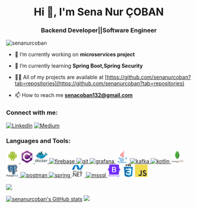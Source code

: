 
<h1 align="center">Hi 👋, I'm Sena Nur ÇOBAN</h1>
<h3 align="center"> Backend Developer||Software Engineer</h3>

<p align="left"> <img src="https://komarev.com/ghpvc/?username=senanurcoban&label=Profile%20views&color=0e75b6&style=plastic" alt="senanurcoban" /> </p>


- 🔭 I’m currently working on **microservices project**

- 🌱 I’m currently learning **Spring Boot,Spring Security**

- 👨‍💻 All of my projects are available at [https://github.com/senanurcoban?tab=repositories](https://github.com/senanurcoban?tab=repositories)

<!-- 📝 I regularly write articles on [https://medium.com/@senanurcoban](https://medium.com/@senanurcoban)-->


- 📫 How to reach me **senacoban132@gmail.com**

<!--### Blogs posts-->
<!-- BLOG-POST-LIST:START -->
<!-- BLOG-POST-LIST:END -->

<h3 align="left">Connect with me:</h3>
<p align="left">
<!--<a href="https://linkedin.com/in/senanurcobann" target="blank"><img align="center" src="https://raw.githubusercontent.com/rahuldkjain/github-profile-readme-generator/master/src/images/icons/Social/linked-in-alt.svg" alt="www.linkedin.com/in/senanurcobann" height="30" width="30" /></a>-->
<!--<a href="https://medium.com/@senanurcoban" target="blank"><img align="center" src="https://raw.githubusercontent.com/rahuldkjain/github-profile-readme-generator/master/src/images/icons/Social/medium.svg" alt="@senanurcoban" height="30" width="30" /></a>-->
<a href="https://linkedin.com/in/senanurcobann"><img src="https://img.icons8.com/bubbles/75/000000/linkedin.png" alt="LinkedIn"/ ></a>
<a href="https://medium.com/@senanurcoban"><img src="https://img.icons8.com/bubbles/75/000000/medium-new.png" alt="Medium"/></a>


<h3 align="left">Languages and Tools:</h3>
<p align="left"> <a href="https://developer.android.com" target="_blank" rel="noreferrer"> <img src="https://raw.githubusercontent.com/devicons/devicon/master/icons/android/android-original-wordmark.svg" alt="android" width="35" height="35"/> </a> <a href="https://www.w3schools.com/cs/" target="_blank" rel="noreferrer"> <img src="https://raw.githubusercontent.com/devicons/devicon/master/icons/csharp/csharp-original.svg" alt="csharp" width="35" height="35"/> </a> <a href="https://www.docker.com/" target="_blank" rel="noreferrer"> <img src="https://raw.githubusercontent.com/devicons/devicon/master/icons/docker/docker-original-wordmark.svg" alt="docker" width="35" height="35"/> </a> <a href="https://firebase.google.com/" target="_blank" rel="noreferrer"> <img src="https://www.vectorlogo.zone/logos/firebase/firebase-icon.svg" alt="firebase" width="35" height="35"/> </a> <a href="https://git-scm.com/" target="_blank" rel="noreferrer"> <img src="https://www.vectorlogo.zone/logos/git-scm/git-scm-icon.svg" alt="git" width="35" height="35"/> </a> <a href="https://grafana.com" target="_blank" rel="noreferrer"> <img src="https://www.vectorlogo.zone/logos/grafana/grafana-icon.svg" alt="grafana" width="35" height="35"/> </a> <a href="https://www.java.com" target="_blank" rel="noreferrer"> <img src="https://raw.githubusercontent.com/devicons/devicon/master/icons/java/java-original.svg" alt="java" width="35" height="35"/> </a> <a href="https://developer.mozilla.org/en-US/docs/Web/JavaScript" target="_blank" rel="noreferrer">  </a> <a href="https://kafka.apache.org/" target="_blank" rel="noreferrer"> <img src="https://www.vectorlogo.zone/logos/apache_kafka/apache_kafka-icon.svg" alt="kafka" width="35" height="35"/> </a> <a href="https://kotlinlang.org" target="_blank" rel="noreferrer"> <img src="https://www.vectorlogo.zone/logos/kotlinlang/kotlinlang-icon.svg" alt="kotlin" width="35" height="35"/> </a> <a href="https://www.mongodb.com/" target="_blank" rel="noreferrer"> <img src="https://raw.githubusercontent.com/devicons/devicon/master/icons/mongodb/mongodb-original-wordmark.svg" alt="mongodb" width="35" height="35"/> </a> <a href="https://www.postgresql.org" target="_blank" rel="noreferrer"> <img src="https://raw.githubusercontent.com/devicons/devicon/master/icons/postgresql/postgresql-original-wordmark.svg" alt="postgresql" width="35" height="35"/> </a> <a href="https://postman.com" target="_blank" rel="noreferrer"> <img src="https://www.vectorlogo.zone/logos/getpostman/getpostman-icon.svg" alt="postman" width="35" height="35"/> </a> <a href="https://www.python.org" target="_blank" rel="noreferrer"> </a> <a href="https://spring.io/" target="_blank" rel="noreferrer"> <img src="https://www.vectorlogo.zone/logos/springio/springio-icon.svg" alt="spring" width="35" height="35"/><a href="https://dotnet.microsoft.com/" target="_blank" rel="noreferrer"> <img src="https://raw.githubusercontent.com/devicons/devicon/master/icons/dot-net/dot-net-original-wordmark.svg" alt="dotnet" width="35" height="35"/><a href="https://www.microsoft.com/en-us/sql-server" target="_blank" rel="noreferrer"> <img src="https://www.svgrepo.com/show/303229/microsoft-sql-server-logo.svg" alt="mssql" width="35" height="35"/> </a>
  <img src="https://raw.githubusercontent.com/devicons/devicon/master/icons/bootstrap/bootstrap-plain-wordmark.svg" alt="bootstrap" width="35" height="35"/> <img src="https://raw.githubusercontent.com/devicons/devicon/master/icons/css3/css3-original-wordmark.svg" alt="css3" width="35" height="35"/><img src="https://raw.githubusercontent.com/devicons/devicon/master/icons/javascript/javascript-original.svg" alt="javascript" width="35" height="35"/>
  </a> </p>

<!--p align="center" ><img align="center" src="https://github-readme-stats.vercel.app/api/top-langs?username=senanurcoban&show_icons=true&locale=en&layout=compact" alt="senanurcoban"/></p>-->

<!--<p align="center" >&nbsp;<img align="center" src="https://github-readme-stats.vercel.app/api?username=senanurcoban&show_icons=true&locale=en" alt="senanurcoban" /></p>-->

<!--<p align="center"><img align="center" src="https://github-readme-streak-stats.herokuapp.com/?user=senanurcoban&" alt="senanurcoban" /></p>-->

<!--<p align="center" a href="https://github.com/senanurcoban" align="left"><img src="https://github-readme-stats.vercel.app/api/top-langs/?username=senanurcoban&langs_count=10&title_color=0891b2&text_color=ffffff&icon_color=0891b2&bg_color=1c1917&hide_border=true&locale=en&custom_title=Top%20%Languages" alt="Top Languages" img style="width:285px"/></a><br></p>-->

  <a href="https://beacons.ai/senanurcoban">
    <img align="center" height="230" src="https://github-readme-stats.vercel.app/api/top-langs/?username=senanurcoban&layout=compact&langs_count=16&theme=dark" /></a>
  
 
<a href="https://github.com/senanurcoban"><img src="https://github-readme-stats.vercel.app/api?username=senanurcoban&show_icons=true&hide=&count_private=true&title_color=0891b2&text_color=ffffff&icon_color=0891b2&bg_color=1c1917&hide_border=true&show_icons=true" alt="senanurcoban's GitHub stats" img style="width:366px" /></a>
<a href="https://github.com/senanurcoban"><img src="https://github-readme-streak-stats.herokuapp.com/?user=senanurcoban&stroke=ffffff&background=1c1917&ring=0891b2&fire=0891b2&currStreakNum=ffffff&currStreakLabel=0891b2&sideNums=ffffff&sideLabels=ffffff&dates=ffffff&hide_border=true" img style="width:401px" /></a>


